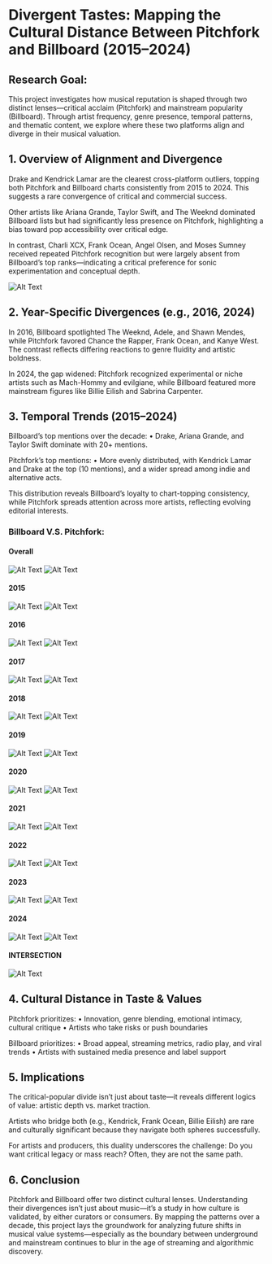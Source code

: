 # Divergent Tastes: Mapping the Cultural Distance Between Pitchfork and Billboard (2015–2024)

## Research Goal:
This project investigates how musical reputation is shaped through two distinct lenses—critical acclaim (Pitchfork) and mainstream popularity (Billboard). Through artist frequency, genre presence, temporal patterns, and thematic content, we explore where these two platforms align and diverge in their musical valuation.

## 1. Overview of Alignment and Divergence

Drake and Kendrick Lamar are the clearest cross-platform outliers, topping both Pitchfork and Billboard charts consistently from 2015 to 2024. This suggests a rare convergence of critical and commercial success.

Other artists like Ariana Grande, Taylor Swift, and The Weeknd dominated Billboard lists but had significantly less presence on Pitchfork, highlighting a bias toward pop accessibility over critical edge.

In contrast, Charli XCX, Frank Ocean, Angel Olsen, and Moses Sumney received repeated Pitchfork recognition but were largely absent from Billboard’s top ranks—indicating a critical preference for sonic experimentation and conceptual depth.

![Alt Text](docs/overall.png)



## 2. Year-Specific Divergences (e.g., 2016, 2024)

In 2016, Billboard spotlighted The Weeknd, Adele, and Shawn Mendes, while Pitchfork favored Chance the Rapper, Frank Ocean, and Kanye West. The contrast reflects differing reactions to genre fluidity and artistic boldness.

In 2024, the gap widened: Pitchfork recognized experimental or niche artists such as Mach-Hommy and evilgiane, while Billboard featured more mainstream figures like Billie Eilish and Sabrina Carpenter.



## 3. Temporal Trends (2015–2024)

Billboard’s top mentions over the decade:
• Drake, Ariana Grande, and Taylor Swift dominate with 20+ mentions.

Pitchfork’s top mentions:
• More evenly distributed, with Kendrick Lamar and Drake at the top (10 mentions), and a wider spread among indie and alternative acts.

This distribution reveals Billboard’s loyalty to chart-topping consistency, while Pitchfork spreads attention across more artists, reflecting evolving editorial interests.

### Billboard V.S. Pitchfork:

#### Overall

![Alt Text](docs/pitchfork_2015_2024.png)
![Alt Text](docs/billboard_2015_2024.png)


#### 2015

![Alt Text](docs/pitchfork_2015.png)
![Alt Text](docs/billboard_2015.png)


#### 2016

![Alt Text](docs/pitchfork_2016.png)
![Alt Text](docs/billboard_2016.png)


#### 2017

![Alt Text](docs/pitchfork_2017.png)
![Alt Text](docs/billboard_2017.png)


#### 2018

![Alt Text](docs/pitchfork_2018.png)
![Alt Text](docs/billboard_2018.png)


#### 2019

![Alt Text](docs/pitchfork_2019.png)
![Alt Text](docs/billboard_2019.png)


#### 2020

![Alt Text](docs/pitchfork_2020.png)
![Alt Text](docs/billboard_2020.png)


#### 2021

![Alt Text](docs/pitchfork_2021.png)
![Alt Text](docs/billboard_2021.png)


#### 2022

![Alt Text](docs/pitchfork_2022.png)
![Alt Text](docs/billboard_2022.png)


#### 2023

![Alt Text](docs/pitchfork_2023.png)
![Alt Text](docs/billboard_2023.png)


#### 2024

![Alt Text](docs/pitchfork_2024.png)
![Alt Text](docs/billboard_2024.png)


#### INTERSECTION
![Alt Text](docs/table.png)



## 4. Cultural Distance in Taste & Values

Pitchfork prioritizes:
 • Innovation, genre blending, emotional intimacy, cultural critique
 • Artists who take risks or push boundaries

Billboard prioritizes:
 • Broad appeal, streaming metrics, radio play, and viral trends
 • Artists with sustained media presence and label support


## 5. Implications

The critical-popular divide isn’t just about taste—it reveals different logics of value: artistic depth vs. market traction.

Artists who bridge both (e.g., Kendrick, Frank Ocean, Billie Eilish) are rare and culturally significant because they navigate both spheres successfully.

For artists and producers, this duality underscores the challenge: Do you want critical legacy or mass reach? Often, they are not the same path.


## 6. Conclusion

Pitchfork and Billboard offer two distinct cultural lenses. Understanding their divergences isn’t just about music—it’s a study in how culture is validated, by either curators or consumers. By mapping the patterns over a decade, this project lays the groundwork for analyzing future shifts in musical value systems—especially as the boundary between underground and mainstream continues to blur in the age of streaming and algorithmic discovery.